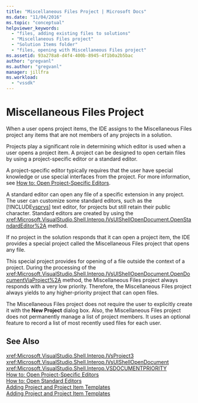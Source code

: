 ```yaml
---
title: "Miscellaneous Files Project | Microsoft Docs"
ms.date: "11/04/2016"
ms.topic: "conceptual"
helpviewer_keywords: 
  - "files, adding existing files to solutions"
  - "Miscellaneous Files project"
  - "Solution Items folder"
  - "files, opening with Miscellaneous Files project"
ms.assetid: 93a278a8-d4f4-400b-8945-4f1b0a2b5bac
author: "gregvanl"
ms.author: "gregvanl"
manager: jillfra
ms.workload: 
  - "vssdk"
---
```

# Miscellaneous Files Project
When a user opens project items, the IDE assigns to the Miscellaneous Files project any items that are not members of any projects in a solution.  
  
 Projects play a significant role in determining which editor is used when a user opens a project item. A project can be designed to open certain files by using a project-specific editor or a standard editor.  
  
 A project-specific editor typically requires that the user have special knowledge or use special interfaces from the project. For more information, see [How to: Open Project-Specific Editors](../../extensibility/how-to-open-project-specific-editors.md).  
  
 A standard editor can open any file of a specific extension in any project. The user can customize some standard editors, such as the [!INCLUDE[vsprvs](../../code-quality/includes/vsprvs_md.md)] text editor, for projects but still retain their public character. Standard editors are created by using the <xref:Microsoft.VisualStudio.Shell.Interop.IVsUIShellOpenDocument.OpenStandardEditor%2A> method.  
  
 If no project in the solution responds that it can open a project item, the IDE provides a special project called the Miscellaneous Files project that opens any file.  
  
 This special project provides for opening of a file outside the context of a project. During the processing of the <xref:Microsoft.VisualStudio.Shell.Interop.IVsUIShellOpenDocument.OpenDocumentViaProject%2A> method, the Miscellaneous Files project always responds with a very low priority. Therefore, the Miscellaneous Files project always yields to any higher-priority project that can open files.  
  
 The Miscellaneous Files project does not require the user to explicitly create it with the **New Project** dialog box. Also, the Miscellaneous Files project does not permanently manage a list of project members. It uses an optional feature to record a list of most recently used files for each user.  
  
## See Also  
 <xref:Microsoft.VisualStudio.Shell.Interop.IVsProject3>   
 <xref:Microsoft.VisualStudio.Shell.Interop.IVsUIShellOpenDocument>   
 <xref:Microsoft.VisualStudio.Shell.Interop.VSDOCUMENTPRIORITY>   
 [How to: Open Project-Specific Editors](../../extensibility/how-to-open-project-specific-editors.md)   
 [How to: Open Standard Editors](../../extensibility/how-to-open-standard-editors.md)   
 [Adding Project and Project Item Templates](../../extensibility/internals/adding-project-and-project-item-templates.md)   
 [Adding Project and Project Item Templates](../../extensibility/internals/adding-project-and-project-item-templates.md)